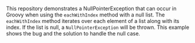 This repository demonstrates a NullPointerException that can occur in Groovy when using the `eachWithIndex` method with a null list. The `eachWithIndex` method iterates over each element of a list along with its index.  If the list is null, a `NullPointerException` will be thrown. This example shows the bug and the solution to handle the null case.